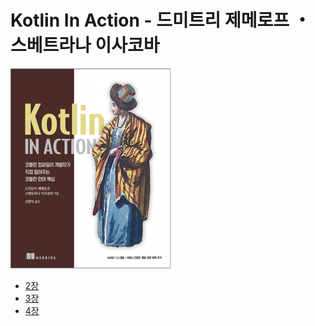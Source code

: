 # Kotlin In Action - 드미트리 제메로프 ・ 스베트라나 이사코바

![표지](./images/표지.png)

- [2장](https://github.com/sapzilking/review/blob/main/books/Kotlin%20In%20Action/Chapter2/chapter2.md)
- [3장](https://github.com/sapzilking/review/blob/main/books/Kotlin%20In%20Action/Chapter3/chapter3.md)
- [4장](https://github.com/sapzilking/review/blob/main/books/Kotlin%20In%20Action/Chapter4/chapter4.md)
